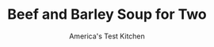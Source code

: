 ---
layout: ../../layouts/MarkdownPostLayout.astro
title: Beef and Barley Soup for Two
author: America's Test Kitchen
pubDate: 2023-03-15
description: "After trimming the cooking time and portion size, the challenge was to bring back the beefy flavor."
image_url: https://res.cloudinary.com/hksqkdlah/image/upload/ar_1:1,c_fill,dpr_2.0,f_auto,fl_lossy.progressive.strip_profile,g_faces:auto,q_auto:low,w_344/10362_sfs-beefandbarleysoup-7
tags: ["Main Courses","Beef","For Two","Stews"]
calories: 1167
protein: 40
carbohydrates: 59
fats: 
fiber: 12
ingredients: ["8 ounces, blade steak, trimmed of gristle and cut into 1/2-inch pieces",", Salt and pepper","2 teaspoons, vegetable oil","6 ounces, cremini mushrooms, trimmed and sliced thin","2 , carrots, peeled and cut into 1/2-inch pieces","1 , small onion, chopped","2 tablespoons, tomato paste","3 , garlic cloves, minced","1/2 teaspoon, dried thyme","4 cups, low-sodium chicken broth","4 teaspoons, soy sauce","1/2 cup, quick-cooking barley","2 tablespoons, chopped fresh parsley"]
serves: 2
time: "1¼ hours"
instructions: ["Pat steak dry with paper towels and season with salt and pepper. Heat 1 teaspoon oil in large saucepan over medium-high heat until just smoking. Add steak and cook until browned all over, 5 to 7 minutes. Transfer to bowl.","Heat remaining 1 teaspoon oil in now-empty pot until shimmering. Add mushrooms, carrots, and onion and cook, stirring frequently, until any mushroom juice has evaporated and vegetables begin to brown, 6 to 8 minutes. Add tomato paste, garlic, and thyme and cook until fragrant, about 30 seconds. Add broth, soy sauce, and browned steak, along with any accumulated juices, and bring to simmer, scraping bottom of pot to loosen any browned bits. Reduce heat to medium-low and simmer for 15 minutes.","Stir in barley and continue to simmer until barley and steak are tender, 10 to 15 minutes. Stir in parsley and season with salt and pepper to taste. Serve."]
nutrition: ["1892 mg Potassium","658 mg Phosphorus","135 mg Calcium","6 mg Iron","129 mg Magnesium","2006 mg Sodium","6 mg Zinc","23 g Fat","18 mg Niacin (B3)","10 g Monounsaturated","3 g Polyunsaturated","1 mg Riboflavin (B2)","1 mg Thiamin (B1)","16 mg Vitamin C","70 mg Cholesterol","6 g Saturated","12 g Fiber","58 µg Folate (food)","8 g Sugars","81 µg Vitamin K","732 g Water","59 g Carbs","58 µg Folate equivalent (total)","40 g Protein","2 mg Vitamin E","1 µg Vitamin B12","1 mg Vitamin B6","541 µg Vitamin A","583 kcal Energy","1167 calories"]
notes: "Since the steak crowds the saucepan in step 1, browning won’t begin until its meat juices evaporate."
---